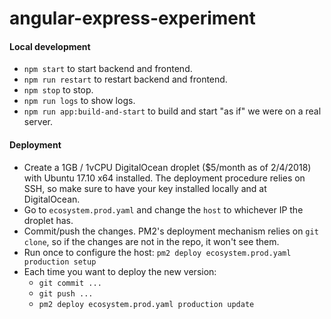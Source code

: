# angular-express-experiment

#### Local development
* `npm start` to start backend and frontend.
* `npm run restart` to restart backend and frontend.
* `npm stop` to stop.
* `npm run logs` to show logs.
* `npm run app:build-and-start` to build and start "as if" we were on a real server.

#### Deployment

* Create a 1GB / 1vCPU DigitalOcean droplet ($5/month as of 2/4/2018) with Ubuntu 17.10 x64 installed. The deployment procedure relies on SSH, so make sure to have your key installed locally and at DigitalOcean.
* Go to `ecosystem.prod.yaml` and change the `host` to whichever IP the droplet has.
* Commit/push the changes. PM2's deployment mechanism relies on `git clone`, so if the changes are not in the repo, it won't see them.
* Run once to configure the host: `pm2 deploy ecosystem.prod.yaml production setup`
* Each time you want to deploy the new version:
  * `git commit ...`
  * `git push ...`
  * `pm2 deploy ecosystem.prod.yaml production update`

